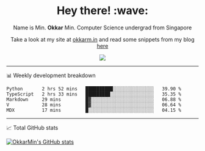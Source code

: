 <h1 align="center"> Hey there! :wave:</h1>

<p align="center">Name is Min. <strong>Okkar</strong> Min. Computer Science undergrad from Singapore</p>

<p align="center">Take a look at my site at <a href="https://okkarm.in" target="_blank">okkarm.in</a> and read some snippets from my blog <a href="https://okkarm.in/blog" target="_blank">here</a></p>

<p align="center">
  <a href="https://okkarm.in/linkedin" target='_blank'>
    <img src="https://img.shields.io/badge/linkedin-%230077B5.svg?&style=for-the-badge&logo=linkedin&logoColor=white" />
  </a>
 </p>

---

📊 Weekly development breakdown

<!--START_SECTION:waka-->
```text
Python       2 hrs 52 mins   ██████████░░░░░░░░░░░░░░░   39.90 % 
TypeScript   2 hrs 33 mins   █████████░░░░░░░░░░░░░░░░   35.35 % 
Markdown     29 mins         █▓░░░░░░░░░░░░░░░░░░░░░░░   06.88 % 
V            28 mins         █▓░░░░░░░░░░░░░░░░░░░░░░░   06.64 % 
MDX          17 mins         █░░░░░░░░░░░░░░░░░░░░░░░░   04.15 % 
```
<!--END_SECTION:waka-->

---

📈 Total GitHub stats

<p>
  <a href="https://github.com/OkkarMin"><img src="https://github-readme-stats.vercel.app/api?username=OkkarMin&hide_border=true&show_icons=true&theme=graywhite" alt="OkkarMin's GitHub stats"></a>
</p>
